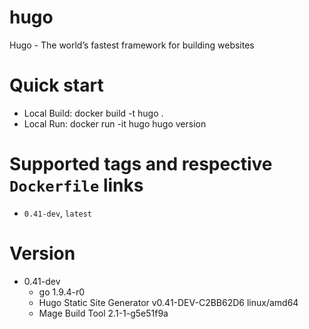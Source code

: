 # hugo
Hugo - The world’s fastest framework for building websites

# Quick start
* Local Build: docker build -t hugo .
* Local Run: docker run -it hugo hugo version 

# Supported tags and respective `Dockerfile` links
* `0.41-dev`, `latest`

# Version
* 0.41-dev
   * go 1.9.4-r0
   * Hugo Static Site Generator v0.41-DEV-C2BB62D6 linux/amd64
   * Mage Build Tool 2.1-1-g5e51f9a
